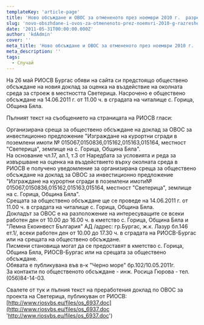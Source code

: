 ```yaml
---
templateKey: 'article-page'
title: 'Ново обсъждане и ОВОС за отмененото през ноември 2010 г.  разрешение за строеж в Светерица'
slug: 'novo-obszhdane-i-ovos-za-otmenenoto-prez-noemvri-2010-g-razreshenie-za-stroezh-v-svetericza'
date: '2011-05-31T00:00:00.000Z'
author: 'kdAdmin'
cover: ''
meta_title: 'Ново обсъждане и ОВОС за отмененото през ноември 2010 г.  разрешение за строеж в Светерица'
meta_description: ''
tags:
  - Случай
---
```


На 26 май РИОСВ Бургас обяви на сайта си предстоящо обществено обсъждане на новия доклад за оценка на въздействие на околната среда за строеж в местността Светерица. Насрочено е обществено обсъждане на 14.06.2011 г. от 11.00 ч. в сградата на читалище с. Горица, Община Бяла.

Пълният текст на съобщението на страницата на РИОСВ гласи:

Организирана среща за обществено обсъждане на доклад за ОВОС за инвестиционно предложение "Изграждане на курортни сгради в поземлени имоти № 015067,0150836,015162,015163,015164, местност "Светерица", землище на с. Горица, Община Бяла".  
На основание чл.17, ал.1, т.3 от Наредбата за условията и реда за извършване на оценка на въздействието върху околната среда в РИОСВ е получено уведомление за организирана среща за обществено обсъждане на доклад за ОВОС за инвестиционно предложение "Изграждане на курортни сгради в поземлени имоти№ 015067,0150836,015162,015163,015164, местност "Светерица", землище на с. Горица, Община Бяла".  
Срещата за обществено обсъждане ще се проведе на 14.06.2011 г. от 11.00 ч. в сградата на читалище с. Горица, Община Бяла.  
Докладът за ОВОС е на разположение на интересуващите се всеки работен ден от 10.00 до 16.00 ч. в кметство с. Горица, Община Бяла и "Лемна Eкоинвест България" АД /адрес: гр.Бургас, ж.к. Лазур бл.146 ет.1/, всеки работен ден от 10.00 до 17.30 ч. в сградата на РИОСВ-Бургас или на срещата на обществено обсъждане.  
Писмени становища могат да се предоставят в кметство с. Горица, Община Бяла, РИОСВ-Бургас или на срещата за обществено обсъждане.  
Обявата е публикуванa във в-к "Черно море" бр.102/10.05.2011г.  
За контакти по общественото обсъждане - инж. Росица Гюрова - тел. (056)84-14-03.

Свалете от тук и пълния текст на преработения доклад по ОВОС за проекта на Светерица, публикуван от РИОСВ: [http://www.riosvbs.eu/files/os_6937.doc](http://www.riosvbs.eu/files/os_6937.doc 'http://www.riosvbs.eu/files/os_6937.doc')
